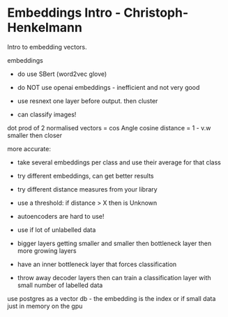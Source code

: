 # Embeddings Intro - Christoph-Henkelmann

Intro to embedding vectors.

embeddings
- do use SBert (word2vec glove)
- do NOT use openai embeddings - inefficient and not very good

- use resnext one layer before output. then cluster
- can classify images!

dot prod of 2 normalised vectors = cos Angle
cosine distance = 1 - v.w
smaller then closer

more accurate:
- take several embeddings per class and use their average for that class

- try different embeddings, can get better results
- try different distance measures from your library

- use a threshold: if distance > X then is Unknown

- autoencoders are hard to use!
- use if lot of unlabelled data
- bigger layers getting smaller and smaller then bottleneck layer then more growing layers
- have an inner bottleneck layer that forces classification
- throw away decoder layers
then can train a classification layer with small number of labelled data

use postgres as a vector db - the embedding is the index
or if small data just in memory on the gpu
